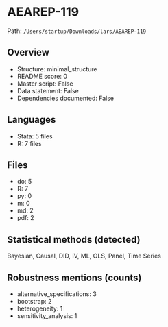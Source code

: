 # AEAREP-119

Path: `/Users/startup/Downloads/lars/AEAREP-119`

## Overview
- Structure: minimal_structure
- README score: 0
- Master script: False
- Data statement: False
- Dependencies documented: False

## Languages
- Stata: 5 files
- R: 7 files

## Files
- do: 5
- R: 7
- py: 0
- m: 0
- md: 2
- pdf: 2

## Statistical methods (detected)
Bayesian, Causal, DID, IV, ML, OLS, Panel, Time Series

## Robustness mentions (counts)
- alternative_specifications: 3
- bootstrap: 2
- heterogeneity: 1
- sensitivity_analysis: 1